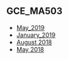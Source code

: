 ## GCE_MA503

- [May_2019](https://github.com/JiaminJIAN/GCE_MA503/blob/master/GCE_May2019.pdf)
- [January_2019](https://github.com/JiaminJIAN/GCE_MA503/blob/master/GCE_January2019.pdf)
- [August 2018](https://github.com/JiaminJIAN/GCE_MA503/blob/master/GCE_August2018.pdf)
- [May 2018](https://github.com/JiaminJIAN/GCE_MA503/blob/master/GCE_May2018.pdf)
